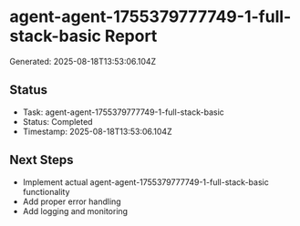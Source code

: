 # agent-agent-1755379777749-1-full-stack-basic Report

Generated: 2025-08-18T13:53:06.104Z

## Status
- Task: agent-agent-1755379777749-1-full-stack-basic
- Status: Completed
- Timestamp: 2025-08-18T13:53:06.104Z

## Next Steps
- Implement actual agent-agent-1755379777749-1-full-stack-basic functionality
- Add proper error handling
- Add logging and monitoring
